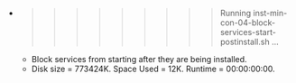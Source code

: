 * >>>>>>>>> Running inst-min-con-04-block-services-start-postinstall.sh ...
  * Block services from starting after they are being installed.
  * Disk size = 773424K. Space Used = 12K. Runtime = 00:00:00:00.
